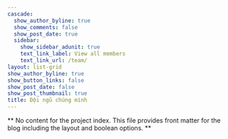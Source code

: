 ```yaml
---
cascade:
  show_author_byline: true
  show_comments: false
  show_post_date: true
  sidebar:
    show_sidebar_adunit: true
    text_link_label: View all members
    text_link_url: /team/
layout: list-grid
show_author_byline: true
show_button_links: false
show_post_date: false
show_post_thumbnail: true
title: Đội ngũ chúng mình
---
```


** No content for the project index. This file provides front matter for the blog including the layout and boolean options. **
